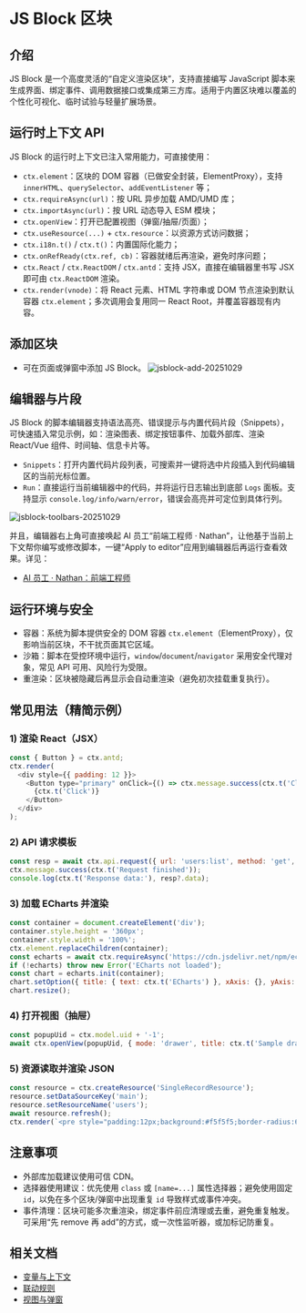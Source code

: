 # JS Block 区块

## 介绍

JS Block 是一个高度灵活的“自定义渲染区块”，支持直接编写 JavaScript 脚本来生成界面、绑定事件、调用数据接口或集成第三方库。适用于内置区块难以覆盖的个性化可视化、临时试验与轻量扩展场景。

## 运行时上下文 API

JS Block 的运行时上下文已注入常用能力，可直接使用：

- `ctx.element`：区块的 DOM 容器（已做安全封装，ElementProxy），支持 `innerHTML`、`querySelector`、`addEventListener` 等；
- `ctx.requireAsync(url)`：按 URL 异步加载 AMD/UMD 库；
- `ctx.importAsync(url)`：按 URL 动态导入 ESM 模块；
- `ctx.openView`：打开已配置视图（弹窗/抽屉/页面）；
- `ctx.useResource(...)` + `ctx.resource`：以资源方式访问数据；
- `ctx.i18n.t()` / `ctx.t()`：内置国际化能力；
- `ctx.onRefReady(ctx.ref, cb)`：容器就绪后再渲染，避免时序问题；
- `ctx.React` / `ctx.ReactDOM` / `ctx.antd`：支持 JSX，直接在编辑器里书写 JSX 即可由 `ctx.ReactDOM` 渲染。
- `ctx.render(vnode)`：将 React 元素、HTML 字符串或 DOM 节点渲染到默认容器 `ctx.element`；多次调用会复用同一 React Root，并覆盖容器现有内容。

## 添加区块

- 可在页面或弹窗中添加 JS Block。
![jsblock-add-20251029](https://static-docs.nocobase.com/jsblock-add-20251029.png)

## 编辑器与片段

JS Block 的脚本编辑器支持语法高亮、错误提示与内置代码片段（Snippets），可快速插入常见示例，如：渲染图表、绑定按钮事件、加载外部库、渲染 React/Vue 组件、时间轴、信息卡片等。

- `Snippets`：打开内置代码片段列表，可搜索并一键将选中片段插入到代码编辑区的当前光标位置。
- `Run`：直接运行当前编辑器中的代码，并将运行日志输出到底部 `Logs` 面板。支持显示 `console.log/info/warn/error`，错误会高亮并可定位到具体行列。

![jsblock-toolbars-20251029](https://static-docs.nocobase.com/jsblock-toolbars-20251029.png)

并且，编辑器右上角可直接唤起 AI 员工“前端工程师 · Nathan”，让他基于当前上下文帮你编写或修改脚本，一键“Apply to editor”应用到编辑器后再运行查看效果。详见：

- [AI 员工 · Nathan：前端工程师](/ai-employees/built-in/ai-coding)

## 运行环境与安全

- 容器：系统为脚本提供安全的 DOM 容器 `ctx.element`（ElementProxy），仅影响当前区块，不干扰页面其它区域。
- 沙箱：脚本在受控环境中运行，`window`/`document`/`navigator` 采用安全代理对象，常见 API 可用、风险行为受限。
- 重渲染：区块被隐藏后再显示会自动重渲染（避免初次挂载重复执行）。

## 常见用法（精简示例）

### 1) 渲染 React（JSX）

```js
const { Button } = ctx.antd;
ctx.render(
  <div style={{ padding: 12 }}>
    <Button type="primary" onClick={() => ctx.message.success(ctx.t('Clicked!'))}>
      {ctx.t('Click')}
    </Button>
  </div>
);
```

### 2) API 请求模板

```js
const resp = await ctx.api.request({ url: 'users:list', method: 'get', params: { pageSize: 10 } });
ctx.message.success(ctx.t('Request finished'));
console.log(ctx.t('Response data:'), resp?.data);
```

### 3) 加载 ECharts 并渲染

```js
const container = document.createElement('div');
container.style.height = '360px';
container.style.width = '100%';
ctx.element.replaceChildren(container);
const echarts = await ctx.requireAsync('https://cdn.jsdelivr.net/npm/echarts@5/dist/echarts.min.js');
if (!echarts) throw new Error('ECharts not loaded');
const chart = echarts.init(container);
chart.setOption({ title: { text: ctx.t('ECharts') }, xAxis: {}, yAxis: {}, series: [{ type: 'bar', data: [5, 12, 9] }] });
chart.resize();
```

### 4) 打开视图（抽屉）

```js
const popupUid = ctx.model.uid + '-1';
await ctx.openView(popupUid, { mode: 'drawer', title: ctx.t('Sample drawer'), size: 'large' });
```

### 5) 资源读取并渲染 JSON

```js
const resource = ctx.createResource('SingleRecordResource');
resource.setDataSourceKey('main');
resource.setResourceName('users');
await resource.refresh();
ctx.render(`<pre style="padding:12px;background:#f5f5f5;border-radius:6px;">${JSON.stringify(resource.getData(), null, 2)}</pre>`);
```

## 注意事项

- 外部库加载建议使用可信 CDN。
- 选择器使用建议：优先使用 `class` 或 `[name=...]` 属性选择器；避免使用固定 `id`，以免在多个区块/弹窗中出现重复 `id` 导致样式或事件冲突。
- 事件清理：区块可能多次重渲染，绑定事件前应清理或去重，避免重复触发。可采用“先 remove 再 add”的方式，或一次性监听器，或加标记防重复。

## 相关文档

- [变量与上下文](/interface-builder/variables)
- [联动规则](/interface-builder/linkage-rule)
- [视图与弹窗](/interface-builder/actions/types/view)
